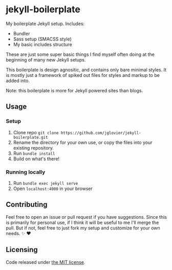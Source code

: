 # jekyll-boilerplate

My boilerplate Jekyll setup. Includes:
- Bundler
- Sass setup (SMACSS style)
- My basic includes structure

These are just some super basic things I find myself often doing at the beginning of many new Jekyll setups.

This boilerplate is design agnositic, and contains only bare minimal styles. It is mostly just a framework of spiked out files for styles and markup to be added into.

Note: this boilerplate is more for Jekyll powered sites than blogs.

## Usage

### Setup

1. Clone repo `git clone https://github.com/jglovier/jekyll-boilerplate.git`
2. Rename the directory for your own use, or copy the files into your existing repository.
3. Run `bundle install`
4. Build on what's there!

### Running locally

1. Run `bundle exec jekyll serve`
2. Open `localhost:4000` in your browser

## Contributing

Feel free to open an issue or pull request if you have suggestions. Since this is primarily for personal use, if I think it will be useful to me I'll merge the pull. But if not, feel free to just fork my setup and customize for your own needs. :sparkles: :heart:

## Licensing

Code released under [the MIT license](LICENSE.txt).